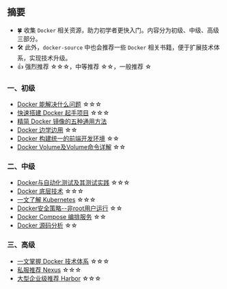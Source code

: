 ## 摘要
- 🍀 收集 `Docker` 相关资源，助力初学者更快入门。内容分为初级、中级、高级三部分。
- 🛠️ 此外，`docker-source` 中也会推荐一些 `Docker` 相关书籍，便于扩展技术体系，实现技术升级。
- 👍 强烈推荐 ☆☆☆，中等推荐 ☆☆，一般推荐 ☆

### 一、初级
- [Docker 能解决什么问题](#) ☆☆☆
- [快速搭建 Docker 起手项目](#) ☆☆☆
- [精简 Docker 镜像的五种通用方法](https://mp.weixin.qq.com/s/tMVK62zggVwaqfPsiYGaBg)
- [Docker 边学边用](http://jartto.wang/2020/07/04/learn-docker/) ☆☆
- [Docker 构建统一的前端开发环境](https://juejin.im/post/5b127087e51d450686184183?utm_source=gold_browser_extension) ☆☆
- [Docker Volume及Volume命令详解](https://blog.csdn.net/qq_37960603/article/details/110135846) ☆☆

### 二、中级
- [Docker与自动化测试及其测试实践](https://my.oschina.net/u/3942476/blog/2981135?tdsourcetag=s_pctim_aiomsg) ☆☆☆
- [Docker 底层技术](https://www.jianshu.com/p/7a1ce51a0eba?hmsr=toutiao.io&utm_medium=toutiao.io&utm_source=toutiao.io) ☆☆☆
- [一文了解 Kubernetes](http://jartto.wang/2020/07/15/start-k8s/) ☆☆☆
- [Docker安全策略--非root用户运行](https://blog.csdn.net/hnmpf/article/details/82866770) ☆☆
- [Docker Compose 编排服务](https://www.oschina.net/p/docker-compose?hmsr=aladdin1e1) ☆☆
- [Docker 源码分析](http://yuedu.163.com/source/37aa61f7a4874857bf7a57d7a2410b7f_4) ☆☆

### 三、高级
- [一文掌握 Docker 技术体系](https://mp.weixin.qq.com/s/DKEyfeRiNjfrQSzGxvLUHw) ☆☆☆
- [私服推荐 Nexus](http://dockone.io/article/2168) ☆☆☆
- [大型企业级推荐 Harbor](https://blog.csdn.net/mideagroup/article/details/52053402) ☆☆☆
